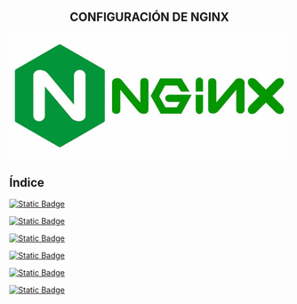 <h2 align="center">CONFIGURACIÓN DE NGINX </h2>

![Comprobación de red](./imagenes/Nginx.jpg)

## Índice

[![Static Badge](https://img.shields.io/badge/Introducci%C3%B3n-blue?style=flat-square&color=%2398F5F9)](Introduccion.md)

[![Static Badge](https://img.shields.io/badge/Comparativa%20Apache-blue?style=flat-square&color=%2398F5F9)](Comparativa_Apache.md)

[![Static Badge](https://img.shields.io/badge/Esquema%20de%20Red-blue?style=flat-square&color=%2398F5F9)](Esquema_Red.md)

[![Static Badge](https://img.shields.io/badge/Instalaci%C3%B3n-blue?style=flat-square&color=%2398F5F9)](Instalación.md)

[![Static Badge](https://img.shields.io/badge/Casos%20pr%C3%A1cticos-blue?style=flat-square&color=%2398F5F9)](Casos_Practicos.md)

[![Static Badge](https://img.shields.io/badge/Referencias-blue?style=flat-square&color=%2398F5F9)](Refeencias.md)
